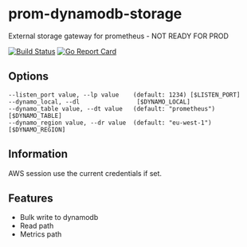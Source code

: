 # prom-dynamodb-storage
External storage gateway for prometheus - NOT READY FOR PROD

[![Build Status](https://travis-ci.org/Labbs/prom-dynamodb-storage.svg?branch=master)](https://travis-ci.org/Labbs/prom-dynamodb-storage) [![Go Report Card](https://goreportcard.com/badge/github.com/Labbs/prom-dynamodb-storage)](https://goreportcard.com/report/github.com/Labbs/prom-dynamodb-storage)

## Options
```
--listen_port value, --lp value    (default: 1234) [$LISTEN_PORT]
--dynamo_local, --dl                [$DYNAMO_LOCAL]
--dynamo_table value, --dt value   (default: "prometheus") [$DYNAMO_TABLE]
--dynamo_region value, --dr value  (default: "eu-west-1") [$DYNAMO_REGION]
```

## Information
AWS session use the current credentials if set.

## Features
* Bulk write to dynamodb
* Read path
* Metrics path